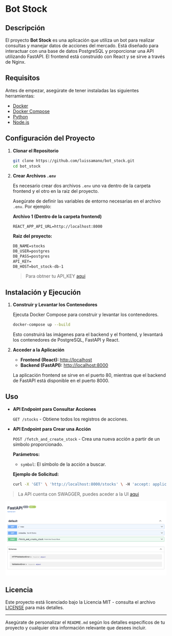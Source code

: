 # Bot Stock

## Descripción

El proyecto **Bot Stock** es una aplicación que utiliza un bot para realizar consultas y manejar datos de acciones del mercado. Está diseñado para interactuar con una base de datos PostgreSQL y proporcionar una API utilizando FastAPI. El frontend está construido con React y se sirve a través de Nginx.

## Requisitos

Antes de empezar, asegúrate de tener instaladas las siguientes herramientas:

- [Docker](https://www.docker.com/get-started)
- [Docker Compose](https://docs.docker.com/compose/install/)
- [Python](https://www.python.org/downloads/)
- [Node.js](https://nodejs.org/en/download/)

## Configuración del Proyecto

1. **Clonar el Repositorio**

   ```bash
   git clone https://github.com/luissamano/bot_stock.git
   cd bot_stock
   ```

2. **Crear Archivos `.env`**

   Es necesario crear dos archivos `.env` uno va dentro de la carpeta frontend y el otro en la raiz del proyecto.


   Asegúrate de definir las variables de entorno necesarias en el archivo `.env`. Por ejemplo:

   **Archivo 1 (Dentro de la carpeta frontend)**
    ```env
   REACT_APP_API_URL=http://localhost:8000
   ```
   
   **Raiz del proyecto:**
   ```env
   DB_NAME=stocks
   DB_USER=postgres
   DB_PASS=postgres
   API_KEY=
   DB_HOST=bot_stock-db-1
   ```

    > Para obtner tu API_KEY [aqui](https://marketstack.com/)

## Instalación y Ejecución

1. **Construir y Levantar los Contenedores**

   Ejecuta Docker Compose para construir y levantar los contenedores.

   ```bash
   docker-compose up --build
   ```

   Esto construirá las imágenes para el backend y el frontend, y levantará los contenedores de PostgreSQL, FastAPI y React.

2. **Acceder a la Aplicación**

   - **Frontend (React):** [http://localhost](http://localhost)
   - **Backend (FastAPI):** [http://localhost:8000](http://localhost:8000)

   La aplicación frontend se sirve en el puerto 80, mientras que el backend de FastAPI está disponible en el puerto 8000.

## Uso

- **API Endpoint para Consultar Acciones**

  `GET /stocks` - Obtiene todos los registros de acciones.

- **API Endpoint para Crear una Acción**

  `POST /fetch_and_create_stock` - Crea una nueva acción a partir de un símbolo proporcionado.

  **Parámetros:**
  - `symbol`: El símbolo de la acción a buscar.

  **Ejemplo de Solicitud:**

  ```bash
  curl -X 'GET' \ 'http://localhost:8000/stocks' \ -H 'accept: application/json'
  ```

> La API cuenta con SWAGGER, puedes aceder a la UI [aqui](http://localhost:8000/docs)

![SWAGGER](./backend/docs/swagger.png)


## Licencia

Este proyecto está licenciado bajo la Licencia MIT - consulta el archivo [LICENSE](LICENSE) para más detalles.

---

Asegúrate de personalizar el `README.md` según los detalles específicos de tu proyecto y cualquier otra información relevante que desees incluir.
